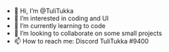 - 👋 Hi, I’m @TuliTukka
- 👀 I’m interested in coding and UI
- 🌱 I’m currently learning to code
- 💞️ I’m looking to collaborate on some small projects
- 📫 How to reach me: Discord TuliTukka #9400

<!---
TuliTukka/TuliTukka is a ✨ special ✨ repository because its `README.md` (this file) appears on your GitHub profile.
You can click the Preview link to take a look at your changes.
--->
